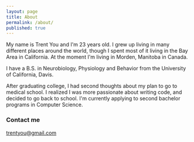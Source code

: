 ```yaml
---
layout: page
title: About
permalink: /about/
published: true
---
```


My name is Trent You and I'm 23 years old. I grew up living in many different places around the world, though I spent most of it living in the Bay Area in California. At the moment I'm living in Morden, Manitoba in Canada.

I have a B.S. in Neurobiology, Physiology and Behavior from the University of California, Davis. 

After graduating college, I had second thoughts about my plan to go to medical school. I realized I was more passionate about writing code, and decided to go back to school. I'm currently applying to second bachelor programs in Computer Science. 

### Contact me

[trentyou@gmail.com](mailto:trentyou@gmail.com)